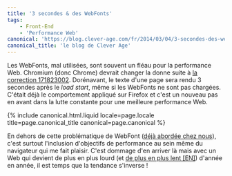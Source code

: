 ```yaml
---
title: '3 secondes & des WebFonts'
tags:
    - Front-End
    - 'Performance Web'
canonical: 'https://blog.clever-age.com/fr/2014/03/04/3-secondes-des-webfonts/'
canonical_title: 'le blog de Clever Age'
---
```


Les WebFonts, mal utilisées, sont souvent un fléau pour la performance Web.
Chromium (donc Chrome) devrait changer la donne suite à
<a href="https://codereview.chromium.org/171823002">la correction 171823002</a>.
Dorénavant, le texte d'une page sera rendu 3 secondes après le <em>load
start</em>, même si les WebFonts ne sont pas chargées. C'était déjà le
comportement appliqué sur Firefox et c'est un nouveau pas en avant dans la lutte
constante pour une meilleure performance Web.

<!-- more -->

{% include canonical.html.liquid
    locale=page.locale
    title=page.canonical_title
    canonical=page.canonical
%}

En dehors de cette problématique de WebFont
(<a title="Optimiser le rendu de @font-face : tout un programme !" href="https://blog.clever-age.com/fr/2012/08/29/optimiser-le-rendu-de-font-face/">déjà
abordée chez nous</a>), c'est surtout l'inclusion d'objectifs de performance au
sein même du navigateur qui me fait plaisir. C'est dommage d'en arriver là mais
avec un Web qui devient de plus en plus lourd (et
<a href="https://www.webperformancetoday.com/2014/02/25/the-great-web-slowdown-infographic/">de
plus en plus lent [EN]</a>) d'année en année, il est temps que la tendance
s'inverse !
